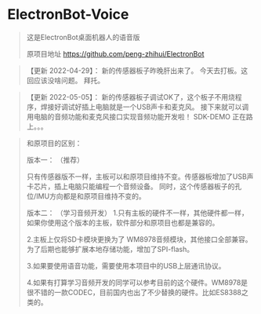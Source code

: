 # ElectronBot-Voice

> 这是ElectronBot桌面机器人的语音版
> 
> 原项目地址 https://github.com/peng-zhihui/ElectronBot

> 【更新 2022-04-29】： 新的传感器板子昨晚肝出来了。 今天去打板。这回应该没啥问题。 拜托。 

> 【更新 2022-05-05】： 新的传感器板子调试OK了，这个板子不用烧程序，焊接好调试好插上电脑就是一个USB声卡和麦克风。
> 						接下来就可以调用电脑的音频功能和麦克风接口实现音频功能开发啦！
> 						SDK-DEMO 正在路上。。。
> 	

> 和原项目的区别：
> 
> 版本一： （推荐）
>
> 只有传感器版不一样，主板可以和原项目维持不变。传感器板增加了USB声卡芯片，插上电脑只能编程一个音频设备。
> 同时，这个传感器板子的孔位/IMU方向都是和原项目维持不变的。
>
> 版本二： （学习音频开发）
> 1.只有主板的硬件不一样，其他硬件都一样，如果你使用这个版本的主板，软件部分和原项目也都是兼容的。
> 
> 2.主板上仅将SD卡模块更换为了 WM8978音频模块，其他接口全部兼容。 为了后期也能够扩展本地存储功能，增加了SPI-flash。
> 
> 3.如果要使用语音功能，需要使用本项目中的USB上层通讯协议。
>
> 4.如果有打算学习音频开发的同学可以参考目前的这个硬件。WM8978是很不错的一款CODEC，目前国内也出了不少替换的硬件。比如ES8388之类的。
>



